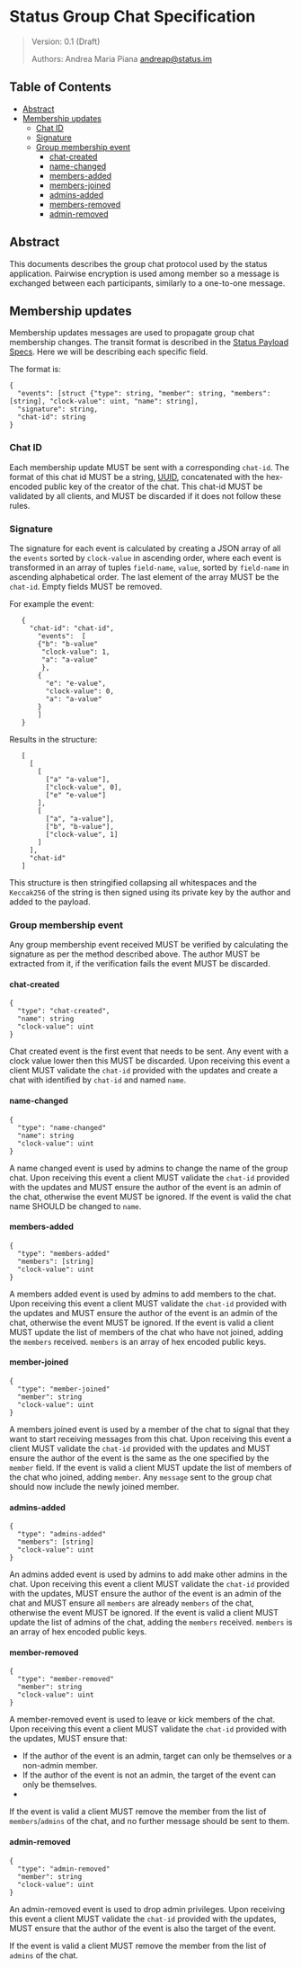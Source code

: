 # Status Group Chat Specification

> Version: 0.1 (Draft)
>
> Authors: Andrea Maria Piana <andreap@status.im>
>


## Table of Contents

- [Abstract](#abstract)
- [Membership updates](#membership-updates)
  - [Chat ID](#chat-id)
  - [Signature](#signature)
  - [Group membership event](#group-membership-event)
    - [chat-created](#chat-created)
    - [name-changed](#name-changed)
    - [members-added](#members-added)
    - [members-joined](#members-joined)
    - [admins-added](#admins-added)
    - [members-removed](#members-removed)
    - [admin-removed](#admin-removed)


## Abstract

This documents describes the group chat protocol used by the status application. Pairwise encryption is used among member so a message is exchanged between each participants, similarly to a one-to-one message.

## Membership updates

Membership updates messages are used to propagate group chat membership changes. The transit format is described in the [Status Payload Specs](status-payload-specs.md). Here we will be describing each specific field.

The format is:

```
{
  "events": [struct {"type": string, "member": string, "members": [string], "clock-value": uint, "name": string],
  "signature": string,
  "chat-id": string
}
```

### Chat ID

Each membership update MUST be sent with a corresponding `chat-id`. 
The format of this chat id MUST be a string, [UUID](https://tools.ietf.org/html/rfc4122 ), concatenated with the hex-encoded public key of the creator of the chat. This chat-id MUST be validated by all clients, and MUST be discarded if it does not follow these rules.

### Signature

The signature for each event is calculated by creating a JSON array of all the `events` sorted by `clock-value` in ascending order, where each event is transformed in an array of tuples `field-name`, `value`, sorted by `field-name` in ascending alphabetical order. The last element of the array MUST be the `chat-id`. 
Empty fields MUST be removed.

For example the event:

```
   {
     "chat-id": "chat-id",
       "events":  [
       {"b": "b-value"
        "clock-value": 1,
        "a": "a-value"
        },
       {
         "e": "e-value",
         "clock-value": 0,
         "a": "a-value"
       }
       ]
   }

```

Results in the structure:

```
   [
     [
       [
         ["a" "a-value"],
         ["clock-value", 0],
         ["e" "e-value"]
       ],
       [
         ["a", "a-value"],
         ["b", "b-value"],
         ["clock-value", 1]
       ]
     ],
     "chat-id"
   ]
```

This structure is then stringified collapsing all whitespaces and the `Keccak256` of the string is then signed using its private key by the author and added to the payload.
      

### Group membership event

Any group membership event received MUST be verified by calculating the signature as per the method described above. 
The author MUST be extracted from it, if the verification fails the event MUST be discarded.

#### chat-created

```
{
  "type": "chat-created",
  "name": string
  "clock-value": uint
}
```


Chat created event is the first event that needs to be sent. Any event with a clock value lower then this MUST be discarded.
Upon receiving this event a client MUST validate the `chat-id` provided with the updates and create a chat with identified by `chat-id` and named `name`.

#### name-changed

```
{
  "type": "name-changed"
  "name": string
  "clock-value": uint
}
```

A name changed event is used by admins to change the name of the group chat.
Upon receiving this event a client MUST validate the `chat-id` provided with the updates and MUST ensure the author of the event is an admin of the chat, otherwise the event MUST be ignored.
If the event is valid the chat name SHOULD be changed to `name`.


#### members-added

```
{
  "type": "members-added"
  "members": [string]
  "clock-value": uint
}
```

A members added event is used by admins to add members to the chat.
Upon receiving this event a client MUST validate the `chat-id` provided with the updates and MUST ensure the author of the event is an admin of the chat, otherwise the event MUST be ignored.
If the event is valid a client MUST update the list of members of the chat who have not joined, adding the `members` received.
`members` is an array of hex encoded public keys.

#### member-joined

```
{
  "type": "member-joined"
  "member": string
  "clock-value": uint
}
```

A members joined event is used by a member of the chat to signal that they want to start receiving messages from this chat.
Upon receiving this event a client MUST validate the `chat-id` provided with the updates and MUST ensure the author of the event is the same as the one specified by the `member` field.
If the event is valid a client MUST update the list of members of the chat who joined, adding `member`. Any `message` sent to the group chat should now include the newly joined member.

#### admins-added

```
{
  "type": "admins-added"
  "members": [string]
  "clock-value": uint
}
```

An admins added event is used by admins to add make other admins in the chat.
Upon receiving this event a client MUST validate the `chat-id` provided with the updates, MUST ensure the author of the event is an admin of the chat and MUST ensure all `members` are already `members` of the chat, otherwise the event MUST be ignored.
If the event is valid a client MUST update the list of admins of the chat, adding the `members` received.
`members` is an array of hex encoded public keys.

#### member-removed

```
{
  "type": "member-removed"
  "member": string
  "clock-value": uint
}
```

A member-removed event is used to leave or kick members of the chat.
Upon receiving this event a client MUST validate the `chat-id` provided with the updates, MUST ensure that:
- If the author of the event is an admin, target can only be themselves or a non-admin member.
- If the author of the event is not an admin, the target of the event can only be themselves.
-
If the event is valid a client MUST remove the member from the list of `members`/`admins` of the chat, and no further message should be sent to them.

#### admin-removed

```
{
  "type": "admin-removed"
  "member": string
  "clock-value": uint
}
```

An admin-removed event is used to drop admin privileges.
Upon receiving this event a client MUST validate the `chat-id` provided with the updates, MUST ensure that the author of the event is also the target of the event.

If the event is valid a client MUST remove the member from the list of `admins` of the chat.
